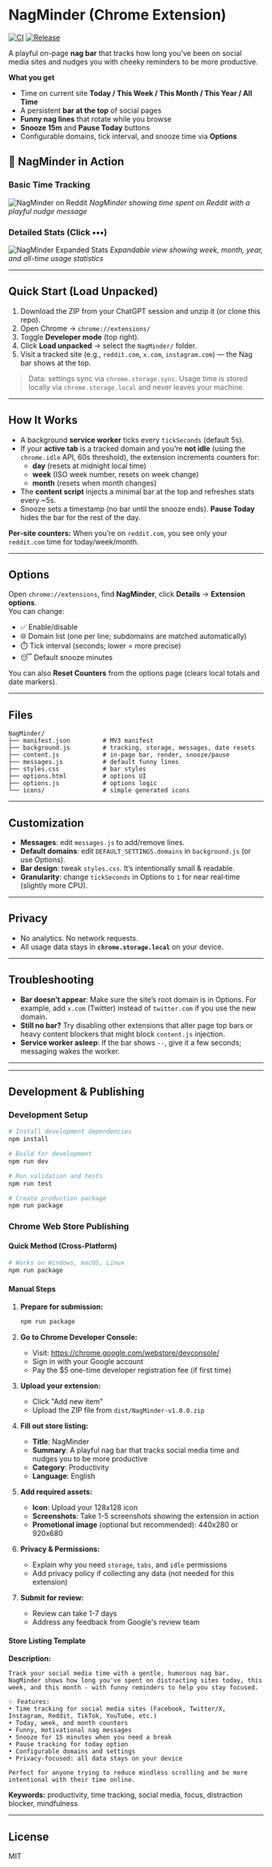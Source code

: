 # NagMinder (Chrome Extension)

[![CI](https://github.com/shotah/NagMinder/actions/workflows/ci.yml/badge.svg)](https://github.com/shotah/NagMinder/actions/workflows/ci.yml)
[![Release](https://github.com/shotah/NagMinder/actions/workflows/release.yml/badge.svg)](https://github.com/shotah/NagMinder/actions/workflows/release.yml)

A playful on-page **nag bar** that tracks how long you've been on social media sites and nudges you with cheeky reminders to be more productive.

**What you get**

- Time on current site **Today / This Week / This Month / This Year / All Time**
- A persistent **bar at the top** of social pages
- **Funny nag lines** that rotate while you browse
- **Snooze 15m** and **Pause Today** buttons
- Configurable domains, tick interval, and snooze time via **Options**

## 📸 NagMinder in Action

### Basic Time Tracking

![NagMinder on Reddit](screenshots/reddit-with-times.png)
_NagMinder showing time spent on Reddit with a playful nudge message_

### Detailed Stats (Click •••)

![NagMinder Expanded Stats](screenshots/reddit-expanded-with-times.png)
_Expandable view showing week, month, year, and all-time usage statistics_

---

## Quick Start (Load Unpacked)

1. Download the ZIP from your ChatGPT session and unzip it (or clone this repo).
2. Open Chrome → `chrome://extensions/`
3. Toggle **Developer mode** (top right).
4. Click **Load unpacked** → select the `NagMinder/` folder.
5. Visit a tracked site (e.g., `reddit.com`, `x.com`, `instagram.com`) — the Nag bar shows at the top.

> Data: settings sync via `chrome.storage.sync`. Usage time is stored locally via `chrome.storage.local` and never leaves your machine.

---

## How It Works

- A background **service worker** ticks every `tickSeconds` (default 5s).
- If your **active tab** is a tracked domain and you’re **not idle** (using the `chrome.idle` API, 60s threshold), the extension increments counters for:
  - **day** (resets at midnight local time)
  - **week** (ISO week number, resets on week change)
  - **month** (resets when month changes)
- The **content script** injects a minimal bar at the top and refreshes stats every ~5s.
- Snooze sets a timestamp (no bar until the snooze ends). **Pause Today** hides the bar for the rest of the day.

**Per‑site counters:** When you’re on `reddit.com`, you see only your `reddit.com` time for today/week/month.

---

## Options

Open `chrome://extensions`, find **NagMinder**, click **Details** → **Extension options**.  
You can change:

- ✅ Enable/disable
- 🌐 Domain list (one per line; subdomains are matched automatically)
- ⏱️ Tick interval (seconds; lower = more precise)
- 😴 Default snooze minutes

You can also **Reset Counters** from the options page (clears local totals and date markers).

---

## Files

```
NagMinder/
├── manifest.json         # MV3 manifest
├── background.js         # tracking, storage, messages, date resets
├── content.js            # in-page bar, render, snooze/pause
├── messages.js           # default funny lines
├── styles.css            # bar styles
├── options.html          # options UI
├── options.js            # options logic
└── icons/                # simple generated icons
```

---

## Customization

- **Messages**: edit `messages.js` to add/remove lines.
- **Default domains**: edit `DEFAULT_SETTINGS.domains` in `background.js` (or use Options).
- **Bar design**: tweak `styles.css`. It’s intentionally small & readable.
- **Granularity**: change `tickSeconds` in Options to `1` for near real‑time (slightly more CPU).

---

## Privacy

- No analytics. No network requests.
- All usage data stays in **`chrome.storage.local`** on your device.

---

## Troubleshooting

- **Bar doesn’t appear**: Make sure the site’s root domain is in Options. For example, add `x.com` (Twitter) instead of `twitter.com` if you use the new domain.
- **Still no bar?** Try disabling other extensions that alter page top bars or heavy content blockers that might block `content.js` injection.
- **Service worker asleep**: If the bar shows `--`, give it a few seconds; messaging wakes the worker.

---

---

## Development & Publishing

### Development Setup

```bash
# Install development dependencies
npm install

# Build for development
npm run dev

# Run validation and tests
npm run test

# Create production package
npm run package
```

### Chrome Web Store Publishing

#### Quick Method (Cross-Platform)

```bash
# Works on Windows, macOS, Linux
npm run package
```

#### Manual Steps

1. **Prepare for submission:**

   ```bash
   npm run package
   ```

2. **Go to Chrome Developer Console:**
   - Visit: https://chrome.google.com/webstore/devconsole/
   - Sign in with your Google account
   - Pay the $5 one-time developer registration fee (if first time)

3. **Upload your extension:**
   - Click "Add new item"
   - Upload the ZIP file from `dist/NagMinder-v1.0.0.zip`

4. **Fill out store listing:**
   - **Title**: NagMinder
   - **Summary**: A playful nag bar that tracks social media time and nudges you to be more productive
   - **Category**: Productivity
   - **Language**: English
5. **Add required assets:**
   - **Icon**: Upload your 128x128 icon
   - **Screenshots**: Take 1-5 screenshots showing the extension in action
   - **Promotional image** (optional but recommended): 440x280 or 920x680

6. **Privacy & Permissions:**
   - Explain why you need `storage`, `tabs`, and `idle` permissions
   - Add privacy policy if collecting any data (not needed for this extension)

7. **Submit for review:**
   - Review can take 1-7 days
   - Address any feedback from Google's review team

#### Store Listing Template

**Description:**

```
Track your social media time with a gentle, humorous nag bar. NagMinder shows how long you've spent on distracting sites today, this week, and this month - with funny reminders to help you stay focused.

✨ Features:
• Time tracking for social media sites (Facebook, Twitter/X, Instagram, Reddit, TikTok, YouTube, etc.)
• Today, week, and month counters
• Funny, motivational nag messages
• Snooze for 15 minutes when you need a break
• Pause tracking for today option
• Configurable domains and settings
• Privacy-focused: all data stays on your device

Perfect for anyone trying to reduce mindless scrolling and be more intentional with their time online.
```

**Keywords:** productivity, time tracking, social media, focus, distraction blocker, mindfulness

---

## License

MIT
